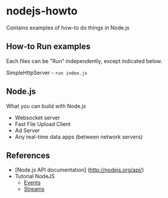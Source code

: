 nodejs-howto
============

Contains examples of how-to do things in Node.js

## How-to Run examples ##

Each files can be "Run" independently, except indicated below.

SimpleHttpServer - `run index.js`

## Node.js ##

What you can build with Node.js
- Websocket server
- Fast File Upload Client
- Ad Server
- Any real-time data apps (between network servers)

## References ##

- [Node.js API documentation] (http://nodejs.org/api/)
- Tutorial NodeJS
   - [Events](https://www.youtube.com/watch?v=5foad8PygGM)
   - [Streams](https://www.youtube.com/watch?v=9Ui3DaNO7lE)